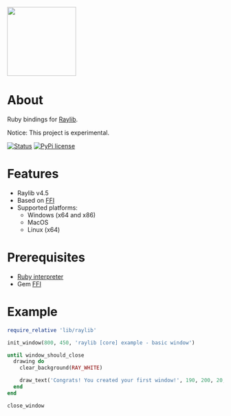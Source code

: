 <p><img src="https://upload.wikimedia.org/wikipedia/commons/f/f4/Raylib_logo.png" width="160" height="160"></p>

# About
Ruby bindings for [Raylib](https://www.raylib.com/).

Notice: This project is experimental.

[![Status](https://img.shields.io/badge/status-in_development-green.svg)](https://shields.io/)
[![PyPi license](https://badgen.net/pypi/license/pip/)](https://pypi.org/project/pip/)

# Features
- Raylib v4.5
- Based on [FFI](https://github.com/ffi/ffi)
- Supported platforms:
  * Windows (x64 and x86)
  * MacOS
  * Linux (x64)

# Prerequisites
- [Ruby interpreter](https://www.ruby-lang.org/pt/downloads/)
- Gem [FFI](https://github.com/ffi/ffi)

#  Example
```Ruby
require_relative 'lib/raylib'

init_window(800, 450, 'raylib [core] example - basic window')

until window_should_close
  drawing do
    clear_background(RAY_WHITE)

    draw_text('Congrats! You created your first window!', 190, 200, 20, LIGHT_GRAY)
  end
end

close_window
```
